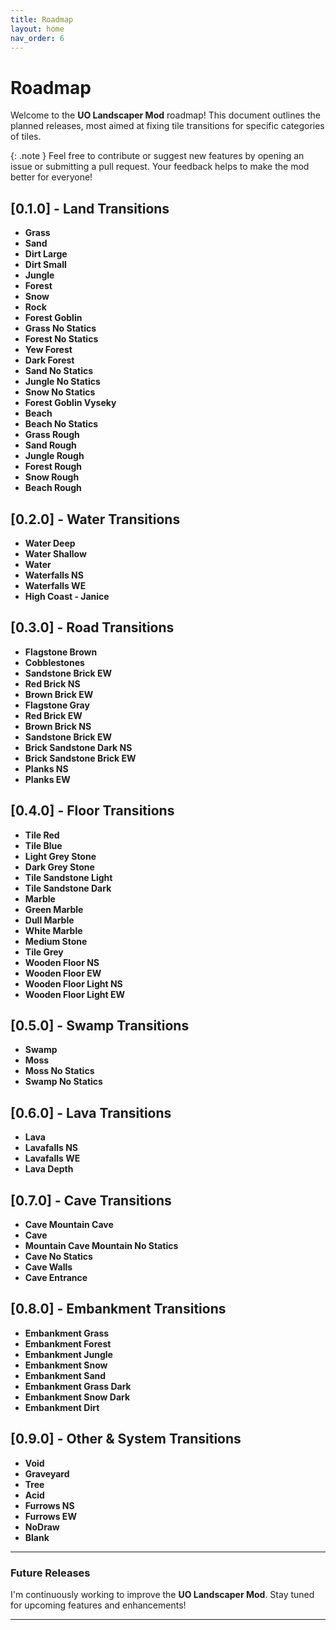 ```yaml
---
title: Roadmap
layout: home
nav_order: 6
---
```


# Roadmap

Welcome to the **UO Landscaper Mod** roadmap! This document outlines the planned releases, most aimed at fixing tile transitions for specific categories of tiles.

{: .note }
Feel free to contribute or suggest new features by opening an issue or submitting a pull request. Your feedback helps to make the mod better for everyone!

## [0.1.0] - Land Transitions

- **Grass**
- **Sand**
- **Dirt Large**
- **Dirt Small**
- **Jungle**
- **Forest**
- **Snow**
- **Rock**
- **Forest Goblin**
- **Grass No Statics**
- **Forest No Statics**
- **Yew Forest**
- **Dark Forest**
- **Sand No Statics**
- **Jungle No Statics**
- **Snow No Statics**
- **Forest Goblin Vyseky**
- **Beach**
- **Beach No Statics**
- **Grass Rough**
- **Sand Rough**
- **Jungle Rough**
- **Forest Rough**
- **Snow Rough**
- **Beach Rough**

## [0.2.0] - Water Transitions

- **Water Deep**
- **Water Shallow**
- **Water**
- **Waterfalls NS**
- **Waterfalls WE**
- **High Coast - Janice**

## [0.3.0] - Road Transitions

- **Flagstone Brown**
- **Cobblestones**
- **Sandstone Brick EW**
- **Red Brick NS**
- **Brown Brick EW**
- **Flagstone Gray**
- **Red Brick EW**
- **Brown Brick NS**
- **Sandstone Brick EW**
- **Brick Sandstone Dark NS**
- **Brick Sandstone Brick EW**
- **Planks NS**
- **Planks EW**

## [0.4.0] - Floor Transitions

- **Tile Red**
- **Tile Blue**
- **Light Grey Stone**
- **Dark Grey Stone**
- **Tile Sandstone Light**
- **Tile Sandstone Dark**
- **Marble**
- **Green Marble**
- **Dull Marble**
- **White Marble**
- **Medium Stone**
- **Tile Grey**
- **Wooden Floor NS**
- **Wooden Floor EW**
- **Wooden Floor Light NS**
- **Wooden Floor Light EW**

## [0.5.0] - Swamp Transitions

- **Swamp**
- **Moss**
- **Moss No Statics**
- **Swamp No Statics**

## [0.6.0] - Lava Transitions

- **Lava**
- **Lavafalls NS**
- **Lavafalls WE**
- **Lava Depth**

## [0.7.0] - Cave Transitions

- **Cave Mountain Cave**
- **Cave**
- **Mountain Cave Mountain No Statics**
- **Cave No Statics**
- **Cave Walls**
- **Cave Entrance**

## [0.8.0] - Embankment Transitions

- **Embankment Grass**
- **Embankment Forest**
- **Embankment Jungle**
- **Embankment Snow**
- **Embankment Sand**
- **Embankment Grass Dark**
- **Embankment Snow Dark**
- **Embankment Dirt**

## [0.9.0] - Other & System Transitions

- **Void**
- **Graveyard**
- **Tree**
- **Acid**
- **Furrows NS**
- **Furrows EW**
- **NoDraw**
- **Blank**

---

### Future Releases

I'm continuously working to improve the **UO Landscaper Mod**. Stay tuned for upcoming features and enhancements!

---
